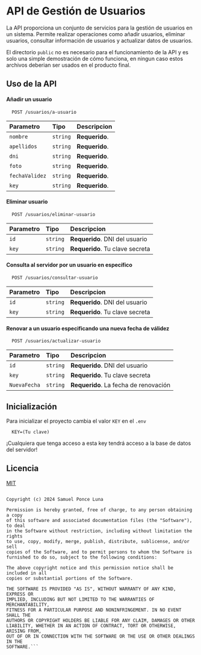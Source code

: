 
# API de Gestión de Usuarios

La API proporciona un conjunto de servicios para la gestión de usuarios en un sistema. Permite realizar operaciones como añadir usuarios, eliminar usuarios, consultar información de usuarios y actualizar datos de usuarios.

El directorio ```public``` no es necesario para el funcionamiento de la API y es solo una simple demostración de cómo funciona, en ningun caso estos archivos deberian ser usados en el producto final.




## Uso de la API

#### Añadir un usuario
```http
  POST /usuarios/a-usuario
```

| Parametro | Tipo     | Descripcion              |
| :-------- | :------- | :------------------------- |
| `nombre` | `string` | **Requerido**.|
| `apellidos` | `string` | **Requerido**.||
| `dni` | `string` | **Requerido**.|
| `foto` | `string` | **Requerido**.|
| `fechaValidez` | `string` | **Requerido**.|
| `key` | `string` | **Requerido**.|



#### Eliminar usuario

```http
  POST /usuarios/eliminar-usuario
```

| Parametro | Tipo     | Descripcion                       |
| :-------- | :------- | :-------------------------------- |
| `id`      | `string` | **Requerido**.  DNI del usuario|
| `key`      | `string` | **Requerido**.  Tu clave secreta|

#### Consulta al servidor por un usuario en específico

```http
  POST /usuarios/consultar-usuario
```

| Parametro | Tipo     | Descripcion                      |
| :-------- | :------- | :-------------------------------- |
| `id`      | `string` | **Requerido**.  DNI del usuario|
| `key`      | `string` | **Requerido**.  Tu clave secreta|

#### Renovar a un usuario especificando una nueva fecha de válidez

```http
  POST /usuarios/actualizar-usuario
```

| Parametro | Tipo     | Descripcion                       |
| :-------- | :------- | :-------------------------------- |
| `id`      | `string` | **Requerido**.  DNI del usuario|
| `key`      | `string` | **Requerido**.  Tu clave secreta|
| `NuevaFecha`      | `string` | **Requerido**.  La fecha de renovación|



## Inicialización

Para inicializar el proyecto cambia el valor ```KEY``` en el ```.env```

``` .env
  KEY=(Tu clave)
```

¡Cualquiera que tenga acceso a esta key tendrá acceso a la base de datos del servidor!
    
## Licencia

[MIT](https://choosealicense.com/licenses/mit/)

```MIT License

Copyright (c) 2024 Samuel Ponce Luna

Permission is hereby granted, free of charge, to any person obtaining a copy
of this software and associated documentation files (the "Software"), to deal
in the Software without restriction, including without limitation the rights
to use, copy, modify, merge, publish, distribute, sublicense, and/or sell
copies of the Software, and to permit persons to whom the Software is
furnished to do so, subject to the following conditions:

The above copyright notice and this permission notice shall be included in all
copies or substantial portions of the Software.

THE SOFTWARE IS PROVIDED "AS IS", WITHOUT WARRANTY OF ANY KIND, EXPRESS OR
IMPLIED, INCLUDING BUT NOT LIMITED TO THE WARRANTIES OF MERCHANTABILITY,
FITNESS FOR A PARTICULAR PURPOSE AND NONINFRINGEMENT. IN NO EVENT SHALL THE
AUTHORS OR COPYRIGHT HOLDERS BE LIABLE FOR ANY CLAIM, DAMAGES OR OTHER
LIABILITY, WHETHER IN AN ACTION OF CONTRACT, TORT OR OTHERWISE, ARISING FROM,
OUT OF OR IN CONNECTION WITH THE SOFTWARE OR THE USE OR OTHER DEALINGS IN THE
SOFTWARE.```



